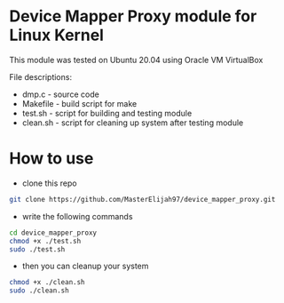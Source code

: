 # Device Mapper Proxy module for Linux Kernel

This module was tested on Ubuntu 20.04 using Oracle VM VirtualBox

File descriptions:
* dmp.c - source code
* Makefile - build script for make
* test.sh - script for building and testing module
* clean.sh - script for cleaning up system after testing module

# How to use

* clone this repo
```bash 
git clone https://github.com/MasterElijah97/device_mapper_proxy.git
```
* write the following commands
```bash
cd device_mapper_proxy
chmod +x ./test.sh
sudo ./test.sh
```
* then you can cleanup your system
```bash
chmod +x ./clean.sh
sudo ./clean.sh
```
